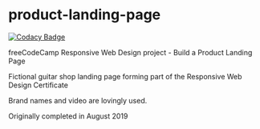 # product-landing-page

[![Codacy Badge](https://app.codacy.com/project/badge/Grade/a4a04e85122e458ab19b751200684c6b)](https://www.codacy.com/gh/tupelobound/product-landing-page/dashboard?utm_source=github.com&amp;utm_medium=referral&amp;utm_content=tupelobound/product-landing-page&amp;utm_campaign=Badge_Grade)

freeCodeCamp Responsive Web Design project - Build a Product Landing Page

Fictional guitar shop landing page forming part of the Responsive Web Design Certificate

Brand names and video are lovingly used.

Originally completed in August 2019

